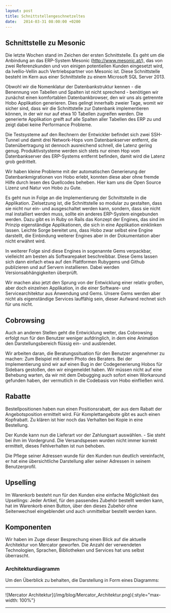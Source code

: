```yaml
---
layout: post
title: Schnittstellengeschnetzeltes
date:   2014-03-31 08:00:00 +0200
---
```


## Schnittstelle zu Mesonic

Die letzte Wochen stand im Zeichen der ersten Schnittstelle. Es geht um
die Anbindung an das ERP-System Mesonic (<http://www.mesonic.at/>), das
von zwei Referenzkunden und von einigen potentiellen Kunden eingesetzt
wird, da Ivellio-Vellin auch Vertriebspartner von Mesonic ist. Diese
Schnittstelle besteht im Kern aus einer Schnittstelle zu einem Microsoft
SQL Server 2013.

Obwohl wir die Nomenklatur der Datenbankstruktur kennen - die Benennung
von Tabellen und Spalten ist nicht sprechend - benötigen wir zunächst
einen komfortablen Datenbankbrowser, den wir uns als getrennte Hobo
Applikation generieren. Dies gelingt innerhalb zweier Tage, womit wir
sicher sind, dass wir die Schnittstelle zur Datenbank implementieren
können, in der wir nur auf etwa 10 Tabellen zugreifen werden. Die
generierte Applikation greift auf alle Spalten aller Tabellen des ERP zu
und zeigt dabei keine Performance Probleme.

Die Testsysteme auf den Rechnern der Entwickler befindet sich zwei
SSH-Tunnel und damit drei Network-Hops vom Datenbankserver entfernt, die
Datenübertragung ist dennoch ausreichend schnell, die Latenz gering
genug. Produktivstysteme werden sich stets nur einen Hop vom
Datenbankserver des ERP-Systems entfernt befinden, damit wird die Latenz
grob gedrittelt.

Wir haben kleine Probleme mit der automatischen Generierung der
Datenbankmigrationen von Hobo erlebt, konnten diese aber ohne fremde
Hilfe durch lesen des Quellcodes beheben. Hier kam uns die Open Source
Lizenz und Natur von Hobo zu Gute.

Es geht nun in Folge an die Implementierung der Schnittstelle in die
Applikation. Zielsetzung ist, die Schnittstelle so modular zu gestalten,
dass sie nicht nur ein- und ausgeschaltet werden kann, sondern, dass sie
nicht mal installiert werden muss, sollte ein anderes ERP-System
eingebunden werden. Dazu gibt es in Ruby on Rails das Konzept der
Engines, das sind im Prinzip eigenständige Applikationen, die sich in
eine Applikation einklinken lassen. Leichte Sorge bereitet uns, dass
Hobo zwar selbst eine Engine darstellt, die Einbindung weiterer Engines
aber in der Dokumentation aber nicht erwähnt wird.

In weiterer Folge sind diese Engines in sogenannte Gems verpackbar,
vielleicht am besten als Softwarepaket beschreibbar. Diese Gems lassen
sich dann einfach etwa auf den Plattformen Rubygems und Github
publizieren und auf Servern installieren. Dabei werden
Versionsabhängigkeiten überprüft.

Wir machen also jetzt den Sprung von der Entwicklung einer relativ
großen, aber doch einzelnen Applikation, in die einer Software- und
Servicearchitektur aus Anwendung und Gems. Unsere Gems werden aber nicht
als eigenständige Services lauffähig sein, dieser Aufwand rechnet sich
für uns nicht.

Cobrowsing
----------

Auch an anderen Stellen geht die Entwicklung weiter, das Cobrowsing
erfolgt nun für den Benutzer weniger aufdringlich, in dem eine Animation
den Darstellungsbereich flüssig ein- und ausblendet.

Wir arbeiten daran, die Beratungssituation für den Benutzer angenehmer
zu machen: Zum Beispiel mit einem Photo des Beraters. Bei der
Implementierung sind wir auf einen Bug in der Codegenerierung Hobos für
Sidebars gestoßen, den wir eingemeldet haben. Wir müssen nicht auf eine
Behebung warten, da wir mit dem Debugging auch sofort einen Workaround
gefunden haben, der vermutlich in die Codebasis von Hobo einfließen
wird.

Rabatte
-------

Bestellpositionen haben nun einen Positionsrabatt, der aus dem Rabatt
der Angebotsposition ermittelt wird. Für Komplettangebote gibt es auch
einen Kopfrabatt. Zu klären ist hier noch das Verhalten bei Kopie in
eine Bestellung.

Der Kunde kann nun die Lieferart vor der Zahlungsart auswählen. - Sie
steht bei ihm im Vordergrund. Die Versandspesen wurden nicht immer
korrekt ermittelt, dieses Fehlverhalten ist nun behoben.

Die Pflege seiner Adressen wunde für den Kunden nun deutlich
vereinfacht, er hat eine übersichtliche Darstellung aller seiner
Adressen in seinem Benutzerprofil.

Upselling
---------

Im Warenkorb besteht nun für den Kunden eine einfache Möglichkeit des
Upsellings: Jeder Artikel, für den passendes Zubehör bestellt werden
kann, hat im Warenkorb einen Button, über den dieses Zubehör ohne
Seitenwechsel eingeblendet und auch unmittelbar bestellt werden kann.

Komponenten
-----------

Wir haben im Zuge dieser Besprechung einen Blick auf die aktuelle
Architektur von Mercator geworfen. Die Anzahl der verwendeten
Technologien, Sprachen, Bibliotheken und Services hat uns selbst
überrascht.

### Architekturdiagramm

Um den Überblick zu behalten, die Darstellung in Form eines Diagramms:

<hr/>
![Mercator Architektur](/img/blog/Mercator_Architektur.png){:style="max-width: 100%"}
<hr/>
